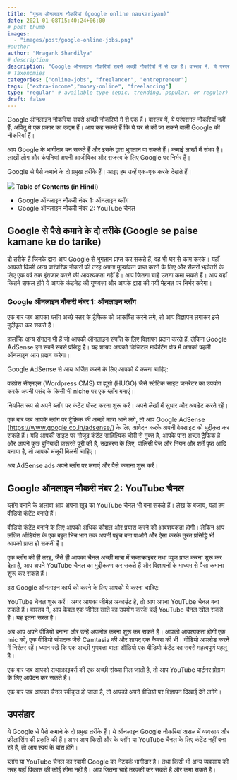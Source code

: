 ```yaml
---
title: "गूगल ऑनलाइन नौकरियां (google online naukariyan)"
date: 2021-01-08T15:40:24+06:00
# post thumb
images:
  - "images/post/google-online-jobs.png"
#author
author: "Mragank Shandilya"
# description
description: "Google ऑनलाइन नौकरियां सबसे अच्छी नौकरियों में से एक हैं। वास्तव में, ये परंपरागत नौकरियाँ नहीं हैं, अपितु ये एक प्रकार का उद्यम हैं। आप कह सकते हैं कि ये घर से की जा सकने वाली Google की नौकरियां हैं।"
# Taxonomies
categories: ["online-jobs", "freelancer", "entrepreneur"]
tags: ["extra-income","money-online", "freelancing"]
type: "regular" # available type (epic, trending, popular, or regular)
draft: false
---
```


Google ऑनलाइन नौकरियां सबसे अच्छी नौकरियों में से एक हैं। वास्तव में, ये परंपरागत नौकरियाँ नहीं हैं, अपितु ये एक प्रकार का उद्यम हैं। आप कह सकते हैं कि ये घर से की जा सकने वाली Google की नौकरियां हैं। 

आप Google के भागीदार बन सकते हैं और इसके द्वारा भुगतान पा सकते हैं। कमाई लाखों में संभव है। लाखों लोग और कंपनियां अपनी आजीविका और राजस्व के लिए Google पर निर्भर हैं।

Google से पैसे कमाने के दो प्रमुख तरीके हैं। आइए हम उन्हें एक-एक करके देखते हैं।

<div class="toc-mak">
<img src="../../../images/pencil.png">
<b>Table of Contents (in Hindi)</b>
<ul>
<li>Google ऑनलाइन नौकरी नंबर 1: ऑनलाइन ब्लॉग</li>
<li>Google ऑनलाइन नौकरी नंबर 2: YouTube चैनल</li>
</ul>
</div>

## Google से पैसे कमाने के दो तरीके (Google se paise kamane ke do tarike)

दो तरीके हैं जिनके द्वारा आप Google से भुगतान प्राप्त कर सकते हैं, वह भी घर से काम करके। यहाँ आपको किसी अन्य पारंपरिक नौकरी की तरह अपना मूल्यांकन प्राप्त करने के लिए और सैलरी भढ़ोतरी के लिए एक वर्ष तक इंतजार करने की आवश्यकता नहीं है। आप जितना चाहे उतना कमा सकते हैं। आप यहाँ कितने सफल होंगे ये आपके कंटनेट की गुणवत्ता और आपके द्वारा की गयी मेहनत पर निर्भर करेगा। 

### Google ऑनलाइन नौकरी नंबर 1: ऑनलाइन ब्लॉग

एक बार जब आपका ब्लॉग अच्छे स्तर के ट्रैफिक को आकर्षित करने लगे, तो आप विज्ञापन लगाकर इसे मुद्रीकृत कर सकते हैं।

हालाँकि अन्य संगठन भी हैं जो आपकी ऑनलाइन संपत्ति के लिए विज्ञापन प्रदान करते हैं, लेकिन Google AdSense इन सबमें सबसे प्रसिद्ध है। यह शायद आपको डिजिटल मार्केटिंग क्षेत्र में आपकी पहली ऑनलाइन आय प्रदान करेगा।

Google AdSense से आय अर्जित करने के लिए आपको ये करना चाहिए:

वर्डप्रेस सीएमएस (Wordpress CMS) या ह्यूगो (HUGO) जैसे स्टेटिक साइट जनरेटर का उपयोग करके अपनी पसंद के किसी भी niche पर एक ब्लॉग बनाएं।

नियमित रूप से अपने ब्लॉग पर कंटेंट पोस्ट करना शुरू करें। अपने लेखों में सुधार और अपडेट करते रहें।

एक बार जब आपके ब्लॉग पर ट्रैफ़िक की अच्छी मात्रा आने लगे, तो आप Google AdSense (https://www.google.co.in/adsense/) के लिए आवेदन करके अपनी वेबसाइट को मुद्रीकृत कर सकते हैं। यदि आपकी साइट पर मौजूद कंटेंट साहित्यिक चोरी से मुक्त है, आपके पास अच्छा ट्रैफ़िक है और आपने कुछ बुनियादी ज़रूरतें पूरी की हैं, उदाहरण के लिए, पॉलिसी पेज और नियम और शर्तें पृष्ठ आदि बनाया है, तो आपको मंजूरी मिलनी चाहिए।

अब AdSense ads अपने ब्लॉग पर लगाएं और पैसे कमाना शुरू करें।


## Google ऑनलाइन नौकरी नंबर 2: YouTube चैनल

ब्लॉग बनाने के अलावा आप अपना खुद का YouTube चैनल भी बना सकते हैं। लेख के बजाय, यहां हम वीडियो कंटेंट बनाते हैं।

वीडियो कंटेंट बनाने के लिए आपको अधिक कौशल और प्रयास करने की आवशयकता होगी। लेकिन आप लक्षित ऑडियंस के एक बहुत भिन्न भाग तक अपनी पहुंच बना पाओगे और ऐसा करके तुरंत प्रसिद्धि भी आपको प्राप्त हो सकती है।

एक ब्लॉग की ही तरह, जैसे ही आपका चैनल अच्छी मात्रा में सब्सक्राइबर तथा व्यूज प्राप्त करना शुरू कर देता है, आप अपने YouTube चैनल का मुद्रीकरण कर सकते हैं और विज्ञापनों के माध्यम से पैसा कमाना शुरू कर सकते हैं।

इस Google ऑनलाइन कार्य को करने के लिए आपको ये करना चाहिए:

YouTube चैनल शुरू करें। अगर आपका जीमेल अकाउंट है, तो आप अपना YouTube चैनल बना सकते हैं। वास्तव में, आप केवल एक जीमेल खाते का उपयोग करके कई YouTube चैनल खोल सकते हैं। यह इतना सरल है।

अब आप अपने वीडियो बनाना और उन्हें अपलोड करना शुरू कर सकते हैं। आपको आवश्यकता होगी एक mic की, एक वीडियो संपादक जैसे Camtasia की और शायद एक कैमरा की भी। वीडियो अपलोड करने में निरंतर रहें। ध्यान रखें कि एक अच्छी गुणवत्ता वाला ऑडियो एक वीडियो कंटेंट का सबसे महत्वपूर्ण पहलू है।

एक बार जब आपको सब्सक्राइबर्स की एक अच्छी संख्या मिल जाती है, तो आप YouTube पार्टनर प्रोग्राम के लिए आवेदन कर सकते हैं।

एक बार जब आपका चैनल स्वीकृत हो जाता है, तो आपको अपने वीडियो पर विज्ञापन दिखाई देने लगेंगे।


## उपसंहार

ये Google से पैसे कमाने के दो प्रमुख तरीके हैं। ये ऑनलाइन Google नौकरियां असल में व्यवसाय और फ्रीलांसिंग की प्रकृति की हैं। अगर आप किसी और के ब्लॉग या YouTube चैनल के लिए कंटेंट नहीं बना रहे हैं, तो आप स्वयं के बॉस होंगे।

ब्लॉग या YouTube चैनल का स्वामी Google का नेटवर्क भागीदार है। तथा किसी भी अन्य व्यवसाय की तरह यहाँ विकास की कोई सीमा नहीं है। आप जितना चाहें तरक्की कर सकते हैं और कमा सकते हैं।
